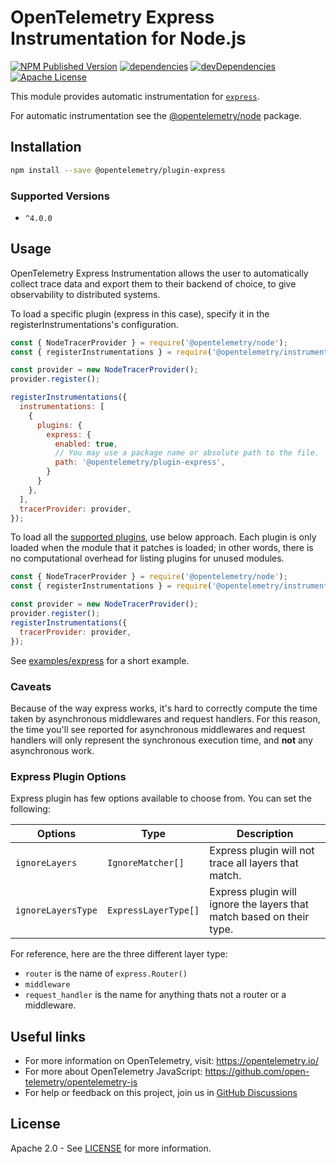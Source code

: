 # OpenTelemetry Express Instrumentation for Node.js

[![NPM Published Version][npm-img]][npm-url]
[![dependencies][dependencies-image]][dependencies-url]
[![devDependencies][devDependencies-image]][devDependencies-url]
[![Apache License][license-image]][license-image]

This module provides automatic instrumentation for [`express`](https://github.com/expressjs/express).

For automatic instrumentation see the
[@opentelemetry/node](https://github.com/open-telemetry/opentelemetry-js/tree/main/packages/opentelemetry-node) package.

## Installation

```bash
npm install --save @opentelemetry/plugin-express
```
### Supported Versions
 - `^4.0.0`

## Usage

OpenTelemetry Express Instrumentation allows the user to automatically collect trace data and export them to their backend of choice, to give observability to distributed systems.

To load a specific plugin (express in this case), specify it in the registerInstrumentations's configuration.
```js
const { NodeTracerProvider } = require('@opentelemetry/node');
const { registerInstrumentations } = require('@opentelemetry/instrumentation');

const provider = new NodeTracerProvider();
provider.register();

registerInstrumentations({
  instrumentations: [
    {
      plugins: {
        express: {
          enabled: true,
          // You may use a package name or absolute path to the file.
          path: '@opentelemetry/plugin-express',
        }
      }
    },
  ],
  tracerProvider: provider,
});

```

To load all the [supported plugins](https://github.com/open-telemetry/opentelemetry-js#plugins), use below approach. Each plugin is only loaded when the module that it patches is loaded; in other words, there is no computational overhead for listing plugins for unused modules.
```js
const { NodeTracerProvider } = require('@opentelemetry/node');
const { registerInstrumentations } = require('@opentelemetry/instrumentation');

const provider = new NodeTracerProvider();
provider.register();
registerInstrumentations({
  tracerProvider: provider,
});
```

See [examples/express](https://github.com/open-telemetry/opentelemetry-js-contrib/tree/main/examples/express) for a short example.

### Caveats

Because of the way express works, it's hard to correctly compute the time taken by asynchronous middlewares and request handlers. For this reason, the time you'll see reported for asynchronous middlewares and request handlers will only represent the synchronous execution time, and **not** any asynchronous work.

### Express Plugin Options

Express plugin has few options available to choose from. You can set the following:

| Options | Type | Description |
| ------- | ---- | ----------- |
| `ignoreLayers` | `IgnoreMatcher[]` | Express plugin will not trace all layers that match. |
| `ignoreLayersType`| `ExpressLayerType[]` | Express plugin will ignore the layers that match based on their type. |

For reference, here are the three different layer type:
  - `router` is the name of `express.Router()`
  - `middleware`
  - `request_handler` is the name for anything thats not a router or a middleware.

## Useful links
- For more information on OpenTelemetry, visit: <https://opentelemetry.io/>
- For more about OpenTelemetry JavaScript: <https://github.com/open-telemetry/opentelemetry-js>
- For help or feedback on this project, join us in [GitHub Discussions][discussions-url]

## License

Apache 2.0 - See [LICENSE][license-url] for more information.

[discussions-url]: https://github.com/open-telemetry/opentelemetry-js/discussions
[license-url]: https://github.com/open-telemetry/opentelemetry-js/blob/main/LICENSE
[license-image]: https://img.shields.io/badge/license-Apache_2.0-green.svg?style=flat
[dependencies-image]: https://status.david-dm.org/gh/open-telemetry/opentelemetry-js-contrib.svg?path=plugins%2Fnode%2Fopentelemetry-plugin-express
[dependencies-url]: https://david-dm.org/open-telemetry/opentelemetry-js-contrib?path=plugins%2Fnode%2Fopentelemetry-plugin-express
[devDependencies-image]: https://status.david-dm.org/gh/open-telemetry/opentelemetry-js-contrib.svg?path=plugins%2Fnode%2Fopentelemetry-plugin-express&type=dev
[devDependencies-url]: https://david-dm.org/open-telemetry/opentelemetry-js-contrib?path=plugins%2Fnode%2Fopentelemetry-plugin-express&type=dev
[npm-url]: https://www.npmjs.com/package/@opentelemetry/plugin-express
[npm-img]: https://badge.fury.io/js/%40opentelemetry%2Fplugin-express.svg
